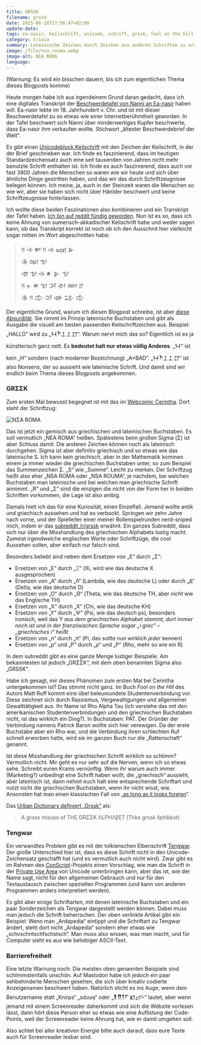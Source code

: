 ```yaml
---
title: GRSSK
filename: grssk
date: 2025-06-16T17:56:47+02:00
update-date:
tags: ea-nasir, keilschrift, unicode, schrift, grssk, fool on the hill, matt ruff, tvtropes, tengwar, schriftart, barrierefreiheit, screenreader
category: trivia
summary: Lateinische Zeichen durch Zeichen aus anderen Schriften zu ersetzen, die ähnlich aussehen, kann dazu führen, dass ihr etwas völlig Anderes schreibt als das, was ihr schreiben wolltet. 
image: /file/nsa_rouma.webp
image-alt: ΝΣΑ RΟΜΑ
language:
---
```


(Warnung: Es wird ein bisschen dauern, bis ich zum eigentlichen Thema dieses Blogposts komme)

Heute morgen habe ich aus irgendeinem Grund daran gedacht, dass ich eine digitales Transkript der [Beschwerdetafel von Nanni an Ea-nasir](https://de.wikipedia.org/wiki/Ea-nasir) haben will. Ea-nasir lebte im 18. Jahrhundert v. Chr. und ist mit dieser Beschwerdetafel zu so etwas wie einer Internetberühmtheit geworden. In der Tafel beschwert sich Nanni über minderwertiges Kupfer beschwerte, dass Ea-nasir ihm verkaufen wollte. Stichwort „ältester Beschwerdebrief der Welt“.

Es gibt einen [Unicodeblock Keilschrift](https://de.wikipedia.org/wiki/Unicodeblock_Keilschrift) mit den Zeichen der Keilschrift, in der der Brief geschrieben war. Ich finde es faszinierend, dass im heutigen Standardzeichensatz auch eine seit tausenden von Jahren nicht mehr benutzte Schrift enthalten ist. Ich finde es auch faszinierend, dass auch vor fast 3800 Jahren die Menschen so waren wie wir heute und sich über ähnliche Dinge gestritten haben, und das wir das durch Schriftzeugnisse belegen können. Ich meine, ja, auch in der Steinzeit waren die Menschen so wie wir, aber sie haben sich nicht über Hänlder beschwert und keine Schriftzeugnisse hinterlassen.

Ich wollte diese beiden Faszinationen also kombinieren und ein Transkript der Tafel haben. [Ich bin auf reddit fündig geworden](https://www.reddit.com/r/ReallyShittyCopper/comments/167fxej/comment/jypru09/). Nun ist es so, dass ich keine Ahnung von sumerisch-akkadischer Keilschrift habe und weder sagen kann, ob das Transkript korrekt ist noch ob ich den Ausschnit hier vielleicht sogar mitten im Wort abgeschnitten habe:

> 𒀀 𒈾 𒂍 𒀀 𒈾 𒍢 𒅕  
> 𒆠 𒉈 𒈠  
> 𒌝 𒈠 𒈾 𒀭 𒉌 𒈠  
> 𒀀 𒉡 𒌑 𒈠 𒋫 𒀠 𒇷 𒆪  
> 𒆠 𒀀 𒄠 𒋫 𒀝 𒁉 𒄠  

Der eigentliche Grund, warum ich diesen Blogpost schreibe, ist aber [diese Absurdität](https://yaytext.com/cuniform/). Sie nimmt im Prinzip lateinische Buchstaben und gibt als Ausgabe die visuell am besten passenden Keilschriftzeichen aus. Beispiel: „HALLO“ wird zu „𒀂𒋻𒁇𒁇𒆸“. Warum nervt mich das so? Eigentlich ist es ja künstlerisch ganz nett. Es **bedeutet halt nur etwas völlig Anderes**. „𒀂“ ist kein „H“ sondern (nach moderner Bezeichnung) „A×BAD“. „𒀂𒋻𒁇𒁇𒆸“ ist also Nonsens, der so aussieht wie lateinische Schrift. Und damit sind wir endlich beim Thema dieses Blogposts angekommen.

### GRΣΣΚ

Zum ersten Mal bewusst begegnet ist mit das im [Webcomic Cerintha](http://cerintha.comicgenesis.com/d/20140716.html). Dort steht der Schriftzug:

![ΝΣΑ RΟΜΑ](/file/nsa_rouma.webp)

Das ist jetzt ein gemisch aus griechischen und lateinischen Buchstaben. Es soll vermutlich „NEA ROMA“ heißen. Spätestens beim großen Sigma (Σ) ist aber Schluss damit. Die anderen Zeichen können noch als lateinisch durchgehen. Sigma ist aber definitiv griechisch und so etwas wie das lateinische S. Ich kann kein griechisch, aber in der Mathematik kommen einem ja immer wieder die griechischen Buchstaben unter, so zum Beispiel das Summenzeichen Σ. „S“ wie „Summe“. Leicht zu merken. Der Schriftzug heißt also eher „NSA ROMA oder „NSA ROUMA“, je nachdem, bei welchen Buchstaben man lateinische und bei welchen man griechische Schrift annimmt. „R“ und „Σ“ sind die einzigen die nicht von der Form her in beiden Schriften vorkommen, die Lage ist also ambig.

Damals hielt ich das für eine Kuriosität, einen Einzelfall. Jemand wollte antik und griechisch aussehen und hat es verbockt. Springen wir zehn Jahre nach vorne, und der Spielleiter einer meiner Rollenspielrunden nerd-sniped mich, indem er das [subreddit /r/grssk](https://www.reddit.com/r/grssk/) erwähnt. Ein ganzes Subreddit, dass sich nur über die Misshandlung des griechischen Alphabets lustig macht. Zumeist irgendwelche englischen Worte oder Schriftzüge, die cool Aussehen sollen, aber einfach nur falsch sind.

Besonders beliebt sind neben dem Ersetzen von „E“ durch „Σ“:

- Ersetzen von „E“ durch „Ξ“ (Xi, wird wie das deutsche X ausgesprochen)
- Ersetzen von „A“ durch „Λ“ (Lambda, wie das deutsche L) oder durch „Δ“ (Delta, wie das deutsche D)
- Ersetzen von „O“ durch „Θ“ (Theta, wie das deutsche TH, aber _nicht_ wie das Englische TH)
- Ersetzen von „Χ“ durch „Χ“ (Chi, wie das deutsche KH)
- Ersetzen von „Y“ durch „Ψ“ (Psi, wie das deutsch ps), besonders ironisch, weil das Y _aus dem griechischen Alphabet stammt, dort immer noch ist und in der französischen Sprache sogar „i grec“ – „griechisches i“ heißt_
- Ersetzen von „n“ durch „π“ (Pi, das sollte nun wirklich _jeder_ kennen)
- Ersetzen von „p“ und „P“ durch „ρ“ und „Ρ“ (Rho, mehr so wie ein R)

In dem subreddit gibt es eine ganze Menge lustiger Beispiele. Am bekanntesten ist jedoch „GRΣΣK“, mit dem oben benannten Sigma also „GRSSK“.

Habe ich gesagt, mir dieses Phänomen zum ersten Mal bei Cerintha untergekommen ist? Das stimmt nicht ganz. Im Buch *Fool on the Hill* des Autors Matt Ruff kommt eine übel beleumundete Studentenverbindung vor. Diese zeichnet sich durch Rassismus, Vergewaltigungen und allgemeiner Gewalttätigkeit aus. Ihr Name ist Rho Alpha Tau (ich verstehe das mit den amerikanischen Studentenverbindungen und den griechischen Buchstaben nicht, ist das wirklich ein Ding?). In Buchstaben: ΡΑΤ. Der Gründer der Verbindung namens Patrick Baron wollte sich hier verewigen. Da der erste Buchstabe aber ein Rho war, und die Verbindung ihren schlechten Ruf schnell erworben hatte, wird sie im ganzen Buch nur die „Rattenschaft“ genannt.

Ist diese Misshandlung der griechischen Schrift wirklich so schlimm? Vermutlich nicht. Mir geht es nur sehr auf die Nerven, wenn ich so etwas sehe. Schreibt euren Krams vernünftig. Wenn ihr warum auch immer (Marketing?) unbedingt eine Schrift haben wollt, die „griechisch“ aussieht, aber lateinisch ist, dann nehmt euch halt eine entsprechende Schriftart und nutzt nicht die griechischen Buchstaben, wenn ihr nicht wisst, wie. Ansonsten hat man einen klassischen Fall von „[as long as it looks foreign](https://tvtropes.org/pmwiki/pmwiki.php/Main/AsLongAsItSoundsForeign)“.

Das [Urban Dictionary definiert „Grssk“](https://www.urbandictionary.com/define.php?term=Grssk) als:

> A gross misuse of THξ GRΣΣK ΛLPHΛβξT (Thks grssk llphlbkst)

### Tengwar

Ein verwandtes Problem gibt es mit der tolkienschen Elbenschrift [Tengwar](https://www.ardapedia.org/wiki/Tengwar). Der große Unterschied hier ist, dass es diese Schrift nicht in den Unicode-Zeichensatz geschafft hat (und es vermutlich auch nicht wird). Zwar gibt es im Rahmen des [ConScript](https://www.evertype.com/standards/csur/tengwar.html)-Projekts einen Vorschlag, wie man die Schrift in der [Private Use Area](https://de.wikipedia.org/wiki/Private_Use_Area) von Unicode unterbringen kann, aber das ist, wie der Name sagt, nicht für den allgemeinen Gebrauch und nur für den Textaustausch zwischen speziellen Programmen (und kann von anderen Programmen anders interpretiert werden).

Es gibt aber einige Schriftarten, mit denen lateinische Buchstaben und ein paar Sonderzeichen als Tengwar dargestellt werden können. Dabei muss man jedoch die Schrift beherrschen. Der oben verlinkte Artikel gibt ein Beispiel: Wenn man „Ardapedia“ eintippt und die Schriftart zu Tengwar ändert, steht dort nicht „Ardapedia“ sondern eher etwas wie „schvschntschfschstsch“. Man muss also wissen, was man macht, und für Computer sieht es aus wie beliebiger ASCII-Text.

### Barrierefreiheit

Eine letzte Warnung noch: Die meisten oben genannten Beispiele sind schlimmstenfalls unschön. Auf Mastodon habe ich jedoch ein paar sehbehinderte Menschen gesehen, die sich über kreativ codierte Anzeigenamen beschwert haben. Natürlich sticht es ins Auge, wenn dein Benutzername statt „Knirps“ „sdɹıuʞ“ oder „𒐞𒐖𒐕𒇲𒇬𒔼“ lautet, aber wenn jemand mit einem Screenreader daherkommt und sich die Website vorlesen lässt, dann hört diese Person eher so etwas wie eine Auflistung der Code-Points, weil der Screenreader keine Ahnung hat, wie er damit umgehen soll.

Also achtet bei aller kreativen Energie bitte auch darauf, dass eure Texte auch für Screenreader lesbar sind.
